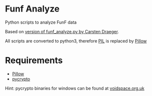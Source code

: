 
# Funf Analyze

Python scripts to analyze FunF data

Based on [version of funf_analyze.py by Carsten Draeger][gcode].

All scripts are converted to python3, therefore [PIL][pil] is replaced by [Pillow][pillow]

# Requirements

* [Pillow][pillow]
* [pycrypto][cryp]

Hint: pycrypto binaries for windows can be found at [voidspace.org.uk][void]


[gcode]: https://code.google.com/r/carstendraeger-funf/
[pil]: http://www.pythonware.com/products/pil/
[pillow]: http://python-imaging.github.io/
[cryp]: https://www.dlitz.net/software/pycrypto/
[void]:http://www.voidspace.org.uk/python/modules.shtml#pycrypto
